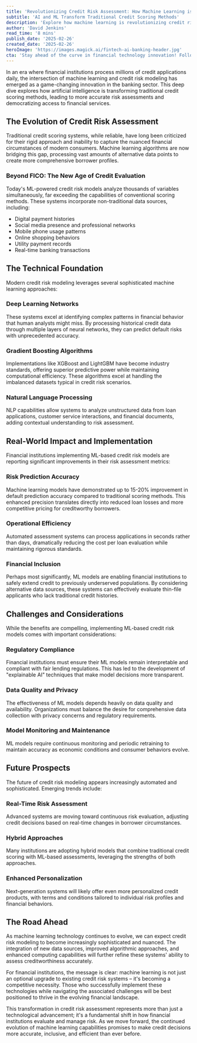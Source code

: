 ```yaml
---
title: 'Revolutionizing Credit Risk Assessment: How Machine Learning is Reshaping Financial Decision-Making'
subtitle: 'AI and ML Transform Traditional Credit Scoring Methods'
description: 'Explore how machine learning is revolutionizing credit risk assessment in banking, from enhanced accuracy in risk prediction to democratizing financial access through AI-powered decision making.'
author: 'David Jenkins'
read_time: '8 mins'
publish_date: '2025-02-26'
created_date: '2025-02-26'
heroImage: 'https://images.magick.ai/fintech-ai-banking-header.jpg'
cta: 'Stay ahead of the curve in financial technology innovation! Follow us on LinkedIn for daily insights on AI, machine learning, and the future of banking.'
---
```


In an era where financial institutions process millions of credit applications daily, the intersection of machine learning and credit risk modeling has emerged as a game-changing innovation in the banking sector. This deep dive explores how artificial intelligence is transforming traditional credit scoring methods, leading to more accurate risk assessments and democratizing access to financial services.

## The Evolution of Credit Risk Assessment

Traditional credit scoring systems, while reliable, have long been criticized for their rigid approach and inability to capture the nuanced financial circumstances of modern consumers. Machine learning algorithms are now bridging this gap, processing vast amounts of alternative data points to create more comprehensive borrower profiles.

### Beyond FICO: The New Age of Credit Evaluation

Today's ML-powered credit risk models analyze thousands of variables simultaneously, far exceeding the capabilities of conventional scoring methods. These systems incorporate non-traditional data sources, including:

- Digital payment histories
- Social media presence and professional networks
- Mobile phone usage patterns
- Online shopping behaviors
- Utility payment records
- Real-time banking transactions

## The Technical Foundation

Modern credit risk modeling leverages several sophisticated machine learning approaches:

### Deep Learning Networks

These systems excel at identifying complex patterns in financial behavior that human analysts might miss. By processing historical credit data through multiple layers of neural networks, they can predict default risks with unprecedented accuracy.

### Gradient Boosting Algorithms

Implementations like XGBoost and LightGBM have become industry standards, offering superior predictive power while maintaining computational efficiency. These algorithms excel at handling the imbalanced datasets typical in credit risk scenarios.

### Natural Language Processing

NLP capabilities allow systems to analyze unstructured data from loan applications, customer service interactions, and financial documents, adding contextual understanding to risk assessment.

## Real-World Impact and Implementation

Financial institutions implementing ML-based credit risk models are reporting significant improvements in their risk assessment metrics:

### Risk Prediction Accuracy

Machine learning models have demonstrated up to 15-20% improvement in default prediction accuracy compared to traditional scoring methods. This enhanced precision translates directly into reduced loan losses and more competitive pricing for creditworthy borrowers.

### Operational Efficiency

Automated assessment systems can process applications in seconds rather than days, dramatically reducing the cost per loan evaluation while maintaining rigorous standards.

### Financial Inclusion

Perhaps most significantly, ML models are enabling financial institutions to safely extend credit to previously underserved populations. By considering alternative data sources, these systems can effectively evaluate thin-file applicants who lack traditional credit histories.

## Challenges and Considerations

While the benefits are compelling, implementing ML-based credit risk models comes with important considerations:

### Regulatory Compliance

Financial institutions must ensure their ML models remain interpretable and compliant with fair lending regulations. This has led to the development of "explainable AI" techniques that make model decisions more transparent.

### Data Quality and Privacy

The effectiveness of ML models depends heavily on data quality and availability. Organizations must balance the desire for comprehensive data collection with privacy concerns and regulatory requirements.

### Model Monitoring and Maintenance

ML models require continuous monitoring and periodic retraining to maintain accuracy as economic conditions and consumer behaviors evolve.

## Future Prospects

The future of credit risk modeling appears increasingly automated and sophisticated. Emerging trends include:

### Real-Time Risk Assessment

Advanced systems are moving toward continuous risk evaluation, adjusting credit decisions based on real-time changes in borrower circumstances.

### Hybrid Approaches

Many institutions are adopting hybrid models that combine traditional credit scoring with ML-based assessments, leveraging the strengths of both approaches.

### Enhanced Personalization

Next-generation systems will likely offer even more personalized credit products, with terms and conditions tailored to individual risk profiles and financial behaviors.

## The Road Ahead

As machine learning technology continues to evolve, we can expect credit risk modeling to become increasingly sophisticated and nuanced. The integration of new data sources, improved algorithmic approaches, and enhanced computing capabilities will further refine these systems' ability to assess creditworthiness accurately.

For financial institutions, the message is clear: machine learning is not just an optional upgrade to existing credit risk systems – it's becoming a competitive necessity. Those who successfully implement these technologies while navigating the associated challenges will be best positioned to thrive in the evolving financial landscape.

This transformation in credit risk assessment represents more than just a technological advancement; it's a fundamental shift in how financial institutions evaluate and manage risk. As we move forward, the continued evolution of machine learning capabilities promises to make credit decisions more accurate, inclusive, and efficient than ever before.